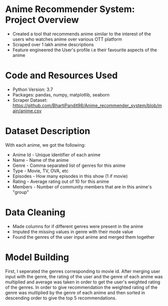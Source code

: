 # Anime Recommender System: Project Overview
- Created a tool that recommends anime similar to the interest of the users who watches anime over various OTT platform 
- Scraped over 1 lakh anime descriptions
- Feature engineered the User's profile i.e their favourite aspects of the anime

# Code and Resources Used
- Python Version: 3.7
- Packages: pandas, numpy, matplotlib, seaborn
- Scraper Dataset: https://github.com/BhartiPandit98/Anime_recommender_system/blob/main/anime.csv

# Dataset Description
With each anime, we got the following:
- Anime Id - Unique identifier of each anime
- Name - Name of the anime
- Genre - Comma separated list of genres for this anime
- Type -  Movie, TV, OVA, etc
- Episodes - How many episodes in this show (1 if movie)
- Rating - Average rating out of 10 for this anime
- Members - Number of community members that are in this anime's "group"

# Data Cleaning
- Made columns for if different genres were present in the anime
- Imputed the missing values in genre with their mode value
- Found the genres of the user input anime and merged them together

# Model Building
First, I seperated the genres corresponding to movie id. After merging user input with the genre, the rating of the user and the genre of each anime was multiplied and average was taken in order to get the user's weighted rating of the genres.
In order to give recommendation the weighted rating of the genre was multiplied by the genre of each anime and then sorted in descending order to give the top 5 recommendations.
